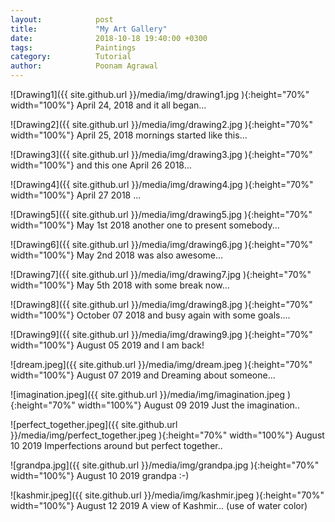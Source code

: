 ```yaml
---
layout:            post
title:             "My Art Gallery"
date:              2018-10-18 19:40:00 +0300
tags:              Paintings
category:          Tutorial
author:            Poonam Agrawal
---
```

![Drawing1]({{ site.github.url }}/media/img/drawing1.jpg ){:height="70%" width="100%"}
April 24, 2018 and it all began...

![Drawing2]({{ site.github.url }}/media/img/drawing2.jpg ){:height="70%" width="100%"}
April 25, 2018 mornings started like this...

![Drawing3]({{ site.github.url }}/media/img/drawing3.jpg ){:height="70%" width="100%"}
and this one April 26 2018...

![Drawing4]({{ site.github.url }}/media/img/drawing4.jpg ){:height="70%" width="100%"}
April 27 2018 ...

![Drawing5]({{ site.github.url }}/media/img/drawing5.jpg ){:height="70%" width="100%"}
May 1st 2018 another one to present somebody...

![Drawing6]({{ site.github.url }}/media/img/drawing6.jpg ){:height="70%" width="100%"}
May 2nd 2018 was also awesome...

![Drawing7]({{ site.github.url }}/media/img/drawing7.jpg ){:height="70%" width="100%"}
May 5th 2018 with some break now...

![Drawing8]({{ site.github.url }}/media/img/drawing8.jpg ){:height="70%" width="100%"}
October 07 2018 and busy again with some goals....

![Drawing9]({{ site.github.url }}/media/img/drawing9.jpg ){:height="70%" width="100%"}
August 05 2019 and I am back!

![dream.jpeg]({{ site.github.url }}/media/img/dream.jpeg ){:height="70%" width="100%"}
August 07 2019 and Dreaming about someone...

![imagination.jpeg]({{ site.github.url }}/media/img/imagination.jpeg ){:height="70%" width="100%"}
August 09 2019 Just the imagination..

![perfect_together.jpeg]({{ site.github.url }}/media/img/perfect_together.jpeg ){:height="70%" width="100%"}
August 10 2019 Imperfections around but perfect together..

![grandpa.jpg]({{ site.github.url }}/media/img/grandpa.jpg ){:height="70%" width="100%"}
August 10 2019 grandpa :-)

![kashmir.jpeg]({{ site.github.url }}/media/img/kashmir.jpeg ){:height="70%" width="100%"}
August 12 2019 A view of Kashmir... (use of water color)